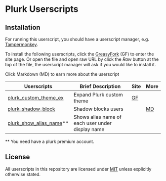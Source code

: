 # Plurk Userscripts

## Installation

For running this userscript, you should have a userscript manager, e.g. [Tampermonkey](https://www.tampermonkey.net/).

To install the following userscripts, click the [GreasyFork](https://greasyfork.org/zh-TW/users/735252-stdai1016) (GF) to enter the site page. Or open the file and open raw URL by click the *Raw* button at the top of the file, the userscript manager will ask if you would like to install it.

Click Markdown (MD) to earn more about the userscript

| Userscripts | Brief Description | Site | More |
|-------------|-------------------|------|------|
|[plurk_custom_theme_ex](./plurk_custom_theme_ex.user.js) |Expand Plurk custom theme|[GF](https://greasyfork.org/zh-TW/scripts/432268-plurk-custom-theme-ex)||
|~~[plurk_shadow_block](./plurk_shadow_block.user.js)~~       |Shadow blocks users||[MD](./plurk_shadow_block.md)|
|[plurk_show_alias_name](./plurk_show_alias_name.user.js)**|Shows alias name of each user under display name|

** You need have a plurk premium account.

## License

All userscripts in this repository are licensed under [MIT](./LICENSE) unless explicitly otherwise stated.
